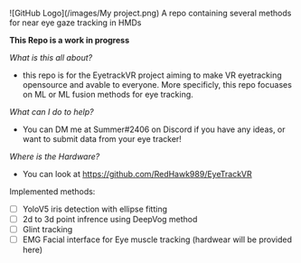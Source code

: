 ![GitHub Logo](/images/My project.png)
A repo containing several methods for near eye gaze tracking in HMDs

**This Repo is a work in progress**

*What is this all about?*

- this repo is for the EyetrackVR project aiming to make VR eyetracking opensource and avable to everyone. More specificly, this repo focuases on ML or ML fusion methods for eye tracking.

*What can I do to help?* 

- You can DM me at Summer#2406 on Discord if you have any ideas, or want to submit data from your eye tracker!

*Where is the Hardware?*

- You can look at https://github.com/RedHawk989/EyeTrackVR


Implemented methods:
- [ ] YoloV5 iris detection with ellipse fitting
- [ ] 2d to 3d point infrence using DeepVog method 
- [ ] Glint tracking
- [ ] EMG Facial interface for Eye muscle tracking (hardwear will be provided here) 
